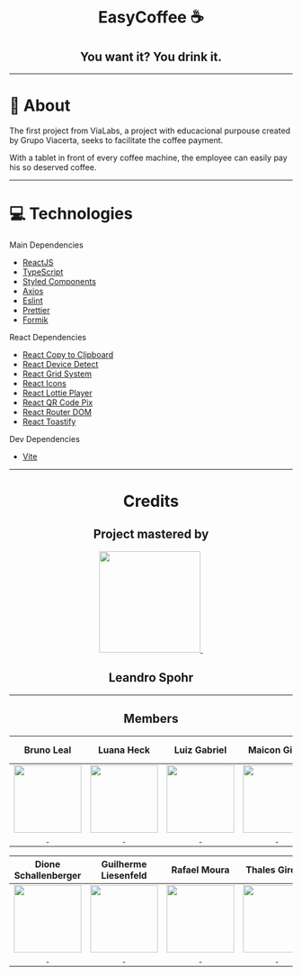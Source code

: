 <div align="center">

# EasyCoffee ☕
## You want it? You drink it.

---

</div>

# 📜 About
The first project from ViaLabs, a project with educacional purpouse created by Grupo Viacerta, seeks to facilitate the coffee payment.

With a tablet in front of every coffee machine, the employee can easily pay his so deserved coffee.

---

# 💻 Technologies
<div>

Main Dependencies

- [ReactJS](https://reactjs.org/)
- [TypeScript](https://www.typescriptlang.org/)
- [Styled Components](https://styled-components.com/)
- [Axios](https://github.com/axios/axios)
- [Eslint](https://eslint.org/)
- [Prettier](https://prettier.io/)
- [Formik](https://formik.org)

</div>
<div>

React Dependencies

- [React Copy to Clipboard](https://www.npmjs.com/package/react-copy-to-clipboard)
- [React Device Detect](https://www.npmjs.com/package/react-copy-to-clipboard)
- [React Grid System](https://www.npmjs.com/package/react-grid-system)
- [React Icons](https://react-icons.github.io/react-icons/)
- [React Lottie Player](https://www.npmjs.com/package/react-lottie-player)
- [React QR Code Pix](https://www.npmjs.com/package/qrcode-pix)
- [React Router DOM](https://reacttraining.com/react-router/)
- [React Toastify](https://fkhadra.github.io/react-toastify/introduction)

</div>

<div>

Dev Dependencies
- [Vite](https://vitejs.dev)

</div>

---

<div align="center">

# Credits

## Project mastered by
  
  <a href="https://github.com/LeandroSpohr">
    <image src="https://avatars.githubusercontent.com/u/56265206?v=4" width="180" height="180" />&nbsp;
  </a>

## Leandro Spohr

---

## Members
 
| Bruno Leal | Luana Heck | Luiz Gabriel | Maicon Giehl | Matheus Folliati |
| :---: | :---: | :---: | :---: | :---: |
| <a href="https://github.com/bruno918"><image src="https://avatars.githubusercontent.com/u/82423722?v=4" width="120" height="120" />&nbsp;</a> | <a href="https://github.com/LuanaHeck"><image src="https://avatars.githubusercontent.com/u/106787285?v=4" width="120" height="120" />&nbsp;</a> | <a href="https://github.com/LuizGabe"><image src="https://avatars.githubusercontent.com/u/64185835?v=4" width="120" height="120" />&nbsp;</a> | <a href="https://github.com/MaiconGiehl"><image src="https://avatars.githubusercontent.com/u/97136100?v=4" width="120" height="120" />&nbsp;</a> | <a href="https://github.com/MatheusFoliatti"><image src="https://avatars.githubusercontent.com/u/106719872?v=4" width="120" height="120" />&nbsp;</a> |
  
| Dione Schallenberger | Guilherme Liesenfeld | Rafael Moura | Thales Girotto |
| :---: | :---: | :---: | :---: |
| <a href="https://github.com/Dionescha"><image src="https://avatars.githubusercontent.com/u/100169965?v=4" width="120" height="120" />&nbsp;</a> | <a href="https://github.com/GuilhermeLiesenfeldlab"><image src="https://avatars.githubusercontent.com/u/85401229?v=4" width="120" height="120" />&nbsp;</a> | <a href="https://github.com/rafaelmzx"><image src="https://avatars.githubusercontent.com/u/92473829" width="120" height="120" />&nbsp;</a> | <a href="https://github.com/LightBlue44"><image src="https://avatars.githubusercontent.com/u/102486377?v=4" width="120" height="120" />&nbsp;</a> |
  
</div>

